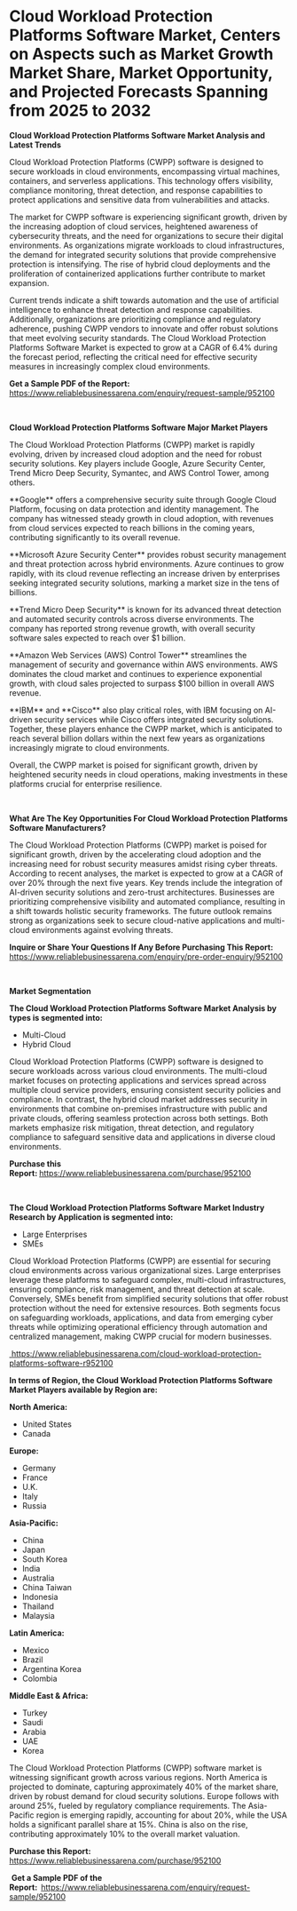 <p><h1>Cloud Workload Protection Platforms Software Market, Centers on Aspects such as Market Growth Market Share, Market Opportunity, and Projected Forecasts Spanning from 2025 to 2032</h1></p><p><strong>Cloud Workload Protection Platforms Software Market Analysis and Latest Trends</strong></p>
<p><p>Cloud Workload Protection Platforms (CWPP) software is designed to secure workloads in cloud environments, encompassing virtual machines, containers, and serverless applications. This technology offers visibility, compliance monitoring, threat detection, and response capabilities to protect applications and sensitive data from vulnerabilities and attacks.</p><p>The market for CWPP software is experiencing significant growth, driven by the increasing adoption of cloud services, heightened awareness of cybersecurity threats, and the need for organizations to secure their digital environments. As organizations migrate workloads to cloud infrastructures, the demand for integrated security solutions that provide comprehensive protection is intensifying. The rise of hybrid cloud deployments and the proliferation of containerized applications further contribute to market expansion.</p><p>Current trends indicate a shift towards automation and the use of artificial intelligence to enhance threat detection and response capabilities. Additionally, organizations are prioritizing compliance and regulatory adherence, pushing CWPP vendors to innovate and offer robust solutions that meet evolving security standards. The Cloud Workload Protection Platforms Software Market is expected to grow at a CAGR of 6.4% during the forecast period, reflecting the critical need for effective security measures in increasingly complex cloud environments.</p></p>
<p><strong>Get a Sample PDF of the Report:&nbsp;</strong> <a href="https://www.reliablebusinessarena.com/enquiry/request-sample/952100?utm_campaign=3000&utm_medium=2&utm_source=Github&utm_content=ia&utm_term=17042025&utm_id=cloud-workload-protection-platforms-software">https://www.reliablebusinessarena.com/enquiry/request-sample/952100</a></p>
<p>&nbsp;</p>
<p><strong>Cloud Workload Protection Platforms Software Major Market Players</strong></p>
<p><p>The Cloud Workload Protection Platforms (CWPP) market is rapidly evolving, driven by increased cloud adoption and the need for robust security solutions. Key players include Google, Azure Security Center, Trend Micro Deep Security, Symantec, and AWS Control Tower, among others.</p><p>**Google** offers a comprehensive security suite through Google Cloud Platform, focusing on data protection and identity management. The company has witnessed steady growth in cloud adoption, with revenues from cloud services expected to reach billions in the coming years, contributing significantly to its overall revenue.</p><p>**Microsoft Azure Security Center** provides robust security management and threat protection across hybrid environments. Azure continues to grow rapidly, with its cloud revenue reflecting an increase driven by enterprises seeking integrated security solutions, marking a market size in the tens of billions.</p><p>**Trend Micro Deep Security** is known for its advanced threat detection and automated security controls across diverse environments. The company has reported strong revenue growth, with overall security software sales expected to reach over $1 billion.</p><p>**Amazon Web Services (AWS) Control Tower** streamlines the management of security and governance within AWS environments. AWS dominates the cloud market and continues to experience exponential growth, with cloud sales projected to surpass $100 billion in overall AWS revenue.</p><p>**IBM** and **Cisco** also play critical roles, with IBM focusing on AI-driven security services while Cisco offers integrated security solutions. Together, these players enhance the CWPP market, which is anticipated to reach several billion dollars within the next few years as organizations increasingly migrate to cloud environments.</p><p>Overall, the CWPP market is poised for significant growth, driven by heightened security needs in cloud operations, making investments in these platforms crucial for enterprise resilience.</p></p>
<p>&nbsp;</p>
<p><strong>What Are The Key Opportunities For Cloud Workload Protection Platforms Software Manufacturers?</strong></p>
<p><p>The Cloud Workload Protection Platforms (CWPP) market is poised for significant growth, driven by the accelerating cloud adoption and the increasing need for robust security measures amidst rising cyber threats. According to recent analyses, the market is expected to grow at a CAGR of over 20% through the next five years. Key trends include the integration of AI-driven security solutions and zero-trust architectures. Businesses are prioritizing comprehensive visibility and automated compliance, resulting in a shift towards holistic security frameworks. The future outlook remains strong as organizations seek to secure cloud-native applications and multi-cloud environments against evolving threats.</p></p>
<p><strong>Inquire or Share Your Questions If Any Before Purchasing This Report:</strong> <a href="https://www.reliablebusinessarena.com/enquiry/pre-order-enquiry/952100?utm_campaign=3000&utm_medium=2&utm_source=Github&utm_content=ia&utm_term=17042025&utm_id=cloud-workload-protection-platforms-software">https://www.reliablebusinessarena.com/enquiry/pre-order-enquiry/952100</a></p>
<p>&nbsp;</p>
<p><strong>Market Segmentation</strong></p>
<p><strong>The Cloud Workload Protection Platforms Software Market Analysis by types is segmented into:</strong></p>
<p><ul><li>Multi-Cloud</li><li>Hybrid Cloud</li></ul></p>
<p><p>Cloud Workload Protection Platforms (CWPP) software is designed to secure workloads across various cloud environments. The multi-cloud market focuses on protecting applications and services spread across multiple cloud service providers, ensuring consistent security policies and compliance. In contrast, the hybrid cloud market addresses security in environments that combine on-premises infrastructure with public and private clouds, offering seamless protection across both settings. Both markets emphasize risk mitigation, threat detection, and regulatory compliance to safeguard sensitive data and applications in diverse cloud environments.</p></p>
<p><strong>Purchase this Report:&nbsp;</strong><a href="https://www.reliablebusinessarena.com/purchase/952100?utm_campaign=3000&utm_medium=2&utm_source=Github&utm_content=ia&utm_term=17042025&utm_id=cloud-workload-protection-platforms-software">https://www.reliablebusinessarena.com/purchase/952100</a></p>
<p>&nbsp;</p>
<p><strong>The Cloud Workload Protection Platforms Software Market Industry Research by Application is segmented into:</strong></p>
<p><ul><li>Large Enterprises</li><li>SMEs</li></ul></p>
<p><p>Cloud Workload Protection Platforms (CWPP) are essential for securing cloud environments across various organizational sizes. Large enterprises leverage these platforms to safeguard complex, multi-cloud infrastructures, ensuring compliance, risk management, and threat detection at scale. Conversely, SMEs benefit from simplified security solutions that offer robust protection without the need for extensive resources. Both segments focus on safeguarding workloads, applications, and data from emerging cyber threats while optimizing operational efficiency through automation and centralized management, making CWPP crucial for modern businesses.</p></p>
<p><a href="https://www.reliablebusinessarena.com/cloud-workload-protection-platforms-software-r952100?utm_campaign=3000&utm_medium=2&utm_source=Github&utm_content=ia&utm_term=17042025&utm_id=cloud-workload-protection-platforms-software">&nbsp;https://www.reliablebusinessarena.com/cloud-workload-protection-platforms-software-r952100</a></p>
<p><strong>In terms of Region, the Cloud Workload Protection Platforms Software Market Players available by Region are:</strong></p>
<p>
    <p> <strong> North America: </strong>
        <ul>
            <li>United States</li>
            <li>Canada</li>
        </ul>
        </p> 
    <p> <strong> Europe: </strong>
        <ul>
            <li>Germany</li>
            <li>France</li>
            <li>U.K.</li>
            <li>Italy</li>
            <li>Russia</li>
        </ul>
        </p> 
    <p> <strong> Asia-Pacific: </strong>
        <ul>
            <li>China</li>
            <li>Japan</li>
            <li>South Korea</li>
            <li>India</li>
            <li>Australia</li>
            <li>China Taiwan</li>
            <li>Indonesia</li>
            <li>Thailand</li>
            <li>Malaysia</li>
        </ul>
        </p> 
    <p> <strong> Latin America: </strong>
        <ul>
            <li>Mexico</li>
            <li>Brazil</li>
            <li>Argentina Korea</li>
            <li>Colombia</li>
        </ul>
        </p> 
    <p> <strong> Middle East & Africa: </strong>
        <ul>
            <li>Turkey</li>
            <li>Saudi</li>
            <li>Arabia</li>
            <li>UAE</li>
            <li>Korea</li>
        </ul>
    </p>
    </p>
<p><p>The Cloud Workload Protection Platforms (CWPP) software market is witnessing significant growth across various regions. North America is projected to dominate, capturing approximately 40% of the market share, driven by robust demand for cloud security solutions. Europe follows with around 25%, fueled by regulatory compliance requirements. The Asia-Pacific region is emerging rapidly, accounting for about 20%, while the USA holds a significant parallel share at 15%. China is also on the rise, contributing approximately 10% to the overall market valuation.</p></p>
<p><strong>Purchase this Report: </strong><a href="https://www.reliablebusinessarena.com/purchase/952100?utm_campaign=3000&utm_medium=2&utm_source=Github&utm_content=ia&utm_term=17042025&utm_id=cloud-workload-protection-platforms-software">https://www.reliablebusinessarena.com/purchase/952100</a></p>
<p>&nbsp;<strong>Get a Sample PDF of the Report:&nbsp;&nbsp;</strong><a href="https://www.reliablebusinessarena.com/enquiry/request-sample/952100?utm_campaign=3000&utm_medium=2&utm_source=Github&utm_content=ia&utm_term=17042025&utm_id=cloud-workload-protection-platforms-software">https://www.reliablebusinessarena.com/enquiry/request-sample/952100</a></p>
<p><strong></strong></p>
<p><p></p><p></p><p></p></p>